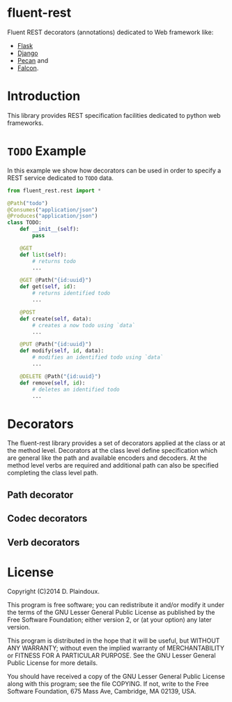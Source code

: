 fluent-rest
===========

Fluent REST decorators (annotations) dedicated to Web framework like:
* [Flask](http://flask.pocoo.org)
* [Django](http://www.django-rest-framework.org)
* [Pecan](http://www.pecanpy.org) and
* [Falcon](http://falconframework.org).

Introduction
============

This library provides REST specification facilities dedicated to
python web frameworks.

`TODO` Example
==============

In this example we show how decorators can be used in order to specify a REST
service dedicated to `TODO` data.

```python
from fluent_rest.rest import *

@Path("todo")
@Consumes("application/json")
@Produces("application/json")
class TODO:
    def __init__(self):
        pass

    @GET
    def list(self):
        # returns todo
        ...

    @GET @Path("{id:uuid}")
    def get(self, id):
        # returns identified todo
        ...

    @POST
    def create(self, data):
        # creates a now todo using `data`
        ...

    @PUT @Path("{id:uuid}")
    def modify(self, id, data):
        # modifies an identified todo using `data`
        ...

    @DELETE @Path("{id:uuid}")
    def remove(self, id):
        # deletes an identified todo
        ...
```

Decorators
==========

The fluent-rest library provides a set of decorators applied at the
class or at the method level. Decorators at the class level define
specification which are general like the path and available encoders and
decoders. At the method level verbs are required and additional path can
also be specified completing the class level path.

Path decorator
--------------

Codec decorators
----------------

Verb decorators
---------------

License
=======

Copyright (C)2014 D. Plaindoux.

This program is free software; you can redistribute it and/or modify
it under the terms of the GNU Lesser General Public License as published
by the Free Software Foundation; either version 2, or (at your option)
any later version.

This program is distributed in the hope that it will be useful, but
WITHOUT ANY WARRANTY; without even the implied warranty of MERCHANTABILITY
or FITNESS FOR A PARTICULAR PURPOSE. See the GNU Lesser General Public License
for more details.

You should have received a copy of the GNU Lesser General Public License
along with this program; see the file COPYING. If not, write to the Free
Software Foundation, 675 Mass Ave, Cambridge, MA 02139, USA.
